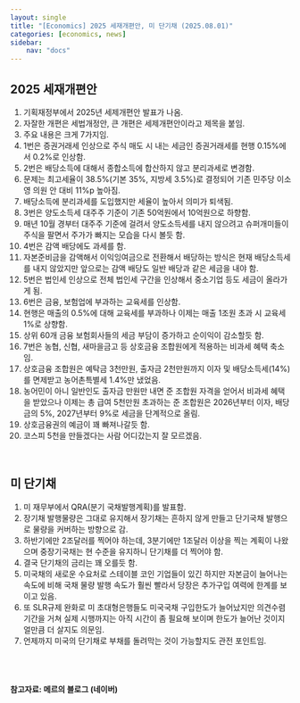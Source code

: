 ```yaml
---
layout: single
title: "[Economics] 2025 세재개편안, 미 단기채 (2025.08.01)"
categories: [economics, news]
sidebar:
    nav: "docs"
---
```


## 2025 세재개편안
1. 기획재정부에서 2025년 세제개편안 발표가 나옴.
1. 자잘한 개편은 세법개정안, 큰 개편은 세제개편안이라고 제목을 붙임.
1. 주요 내용은 크게 7가지임.
1. 1번은 증권거래세 인상으로 주식 매도 시 내는 세금인 증권거래세를 현행 0.15%에서 0.2%로 인상함.
1. 2번은 배당소득에 대해서 종합소득에 합산하지 않고 분리과세로 변경함.
1. 문제는 최고세율이 38.5%(기본 35%, 지방세 3.5%)로 결정되어 기존 민주당 이소영 의원 안 대비 11%p 높아짐.
1. 배당소득에 분리과세를 도입했지만 세율이 높아서 의미가 퇴색됨.
1. 3번은 양도소득세 대주주 기준이 기존 50억원에서 10억원으로 하향함.
1. 매년 10월 경부터 대주주 기준에 걸려서 양도소득세를 내지 않으려고 슈퍼개미들이 주식을 팔면서 주가가 빠지는 모습을 다시 볼듯 함.
1. 4번은 감액 배당에도 과세를 함.
1. 자본준비금을 감액해서 이익잉여금으로 전환해서 배당하는 방식은 현재 배당소득세를 내지 않았지만 앞으로는 감액 배당도 일반 배당과 같은 세금을 내야 함.
1. 5번은 법인세 인상으로 전체 법인세 구간을 인상해서 중소기업 등도 세금이 올라가게 됨.
1. 6번은 금융, 보험업에 부과하는 교육세를 인상함.
1. 현행은 매출의 0.5%에 대해 교육세를 부과하나 이제는 매출 1조원 초과 시 교육세 1%로 상향함.
1. 상위 60개 금융 보험회사들의 세금 부담이 증가하고 순이익이 감소할듯 함.
1. 7번은 농협, 신협, 새마을금고 등 상호금융 조합원에게 적용하는 비과세 혜택 축소임.
1. 상호금융 조합원은 예탁금 3천만원, 출자금 2천만원까지 이자 및 배당소득세(14%)를 면제받고 농어촌특별세 1.4%만 냈었음.
1. 농어민이 아니 일반인도 출자금 만원만 내면 준 조합원 자격을 얻어서 비과세 혜택을 받았으나 이제는 총 급여 5천만원 초과하는 준 조합원은 2026년부터 이자, 배당금의 5%, 2027년부터 9%로 세금을 단계적으로 올림.
1. 상호금융권의 예금이 꽤 빠져나갈듯 함.
1. 코스피 5천을 만들겠다는 사람 어디갔는지 잘 모르겠음.

<br/>

## 미 단기채
1. 미 재무부에서 QRA(분기 국채발행계획)를 발표함.
1. 장기채 발행물량은 그대로 유지해서 장기채는 흔하지 않게 만들고 단기국채 발행으로 물량을 커버하는 방향으로 감.
1. 하반기에만 2조달러를 찍어야 하는데, 3분기에만 1조달러 이상을 찍는 계획이 나왔으며 중장기국채는 현 수준을 유지하니 단기채를 더 찍어야 함.
1. 결국 단기채의 금리는 꽤 오를듯 함.
1. 미국채의 새로운 수요처로 스테이블 코인 기업들이 있긴 하지만 자본금이 늘어나는 속도에 비해 국채 물량 발행 속도가 훨씬 빨라서 당장은 추가구입 여력에 한계를 보이고 있음.
1. 또 SLR규제 완화로 미 초대형은행들도 미국국채 구입한도가 늘어났지만 의견수렴기간을 거쳐 실제 시행까지는 아직 시간이 좀 필요해 보이며 한도가 늘어난 것이지 얼만큼 더 살지도 의문임.
1. 언제까지 미국의 단기채로 부채를 돌려막는 것이 가능할지도 관전 포인트임.


<br/>
<br/>

#### 참고자료: 메르의 블로그 (네이버)